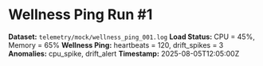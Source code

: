 # Wellness Ping Run #1

**Dataset:** `telemetry/mock/wellness_ping_001.log`
**Load Status:** CPU = 45%, Memory = 65%
**Wellness Ping:** heartbeats = 120, drift_spikes = 3
**Anomalies:** cpu_spike, drift_alert
**Timestamp:** 2025-08-05T12:05:00Z
